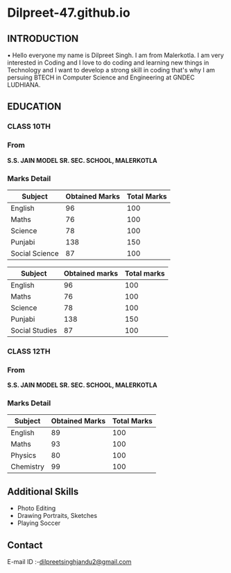 # Dilpreet-47.github.io

## **INTRODUCTION** ##

• Hello everyone my name is Dilpreet Singh. I am from Malerkotla. I am very interested in Coding and I love to do coding and learning new things in Technology and I want to develop a strong skill in coding that's why I am persuing BTECH in Computer Science and Engineering at GNDEC LUDHIANA. 

## **EDUCATION** ##

### CLASS 10TH ###
### From ###
**S.S. JAIN MODEL SR. SEC. SCHOOL, MALERKOTLA**
### Marks Detail ###
| Subject | Obtained Marks | Total Marks | 
|---|---|---|
| English | 96 | 100 |
| Maths | 76 | 100 |
| Science | 78 | 100 |
| Punjabi | 138 | 150 |
| Social Science | 87 | 100 |

| Subject | Obtained marks | Total marks |
| --- | --- | --- |
| English | 96 | 100 |
| Maths | 76 | 100 |
| Science | 78 | 100|
| Punjabi | 138 | 150|
|Social Studies| 87 |100|

### CLASS 12TH ###
### From ###
**S.S. JAIN MODEL SR. SEC. SCHOOL, MALERKOTLA**
### Marks Detail ###
| Subject   | Obtained Marks | Total Marks |
|---|---|---|
| English   | 89             | 100         |
| Maths     | 93             | 100         |
| Physics   | 80             | 100         |
| Chemistry | 99             | 100         |

## Additional Skills ##
- Photo Editing
- Drawing Portraits, Sketches
- Playing Soccer

## Contact ##
E-mail ID :-[dilpreetsinghjandu2@gmail.com](dilpreetsinghjandu2@gmail.com)  
